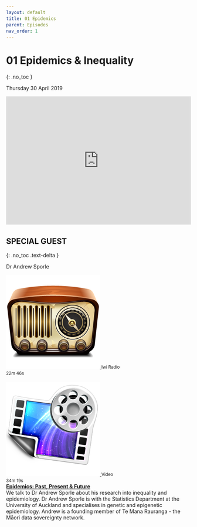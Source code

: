 ```yaml
---
layout: default
title: 01 Epidemics
parent: Episodes
nav_order: 1
---
```


# 01 Epidemics & Inequality
{: .no_toc }

Thursday 30 April 2019

<iframe src="https://tehiku.nz/embed/10995" style="padding:0px; margin:0px; border:0px;" width="100%" height="350px" frameborder="0" allowfullscreen ></iframe>

## SPECIAL GUEST
{: .no_toc .text-delta }

Dr Andrew Sporle

<div class="wrapper">
  <div class="boxL">
    <a href="https://tehiku.nz/embed/10949" data-lity>
    <img class="play" src="https://raw.githubusercontent.com/fullakingi/just-the-docs/master/assets/images/radio.png">
    </a>
     <small>Iwi Radio<br/>22m 46s</small>
    <br/><br/>
    <a href="https://tehiku.nz/embed/10995" data-lity>
    <img class="play" src="https://raw.githubusercontent.com/fullakingi/just-the-docs/master/assets/images/video.png">
    </a>
    <small>Video<br/>34m 19s</small>
  </div>
  <div class="boxR">
    <strong><a href="/docs/episodes/episode01">Epidemics: Past, Present & Future</a></strong><br>We talk to Dr Andrew Sporle about his research into inequality and epidemiology. Dr Andrew Sporle is with the Statistics Department at the University of Auckland and specialises in genetic and epigenetic epidemiology. Andrew is a founding member of Te Mana Rauranga - the Māori data sovereignty network.

  </div>
</div>
